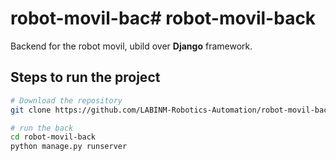 # robot-movil-bac# robot-movil-back

Backend for the robot movil, ubild over **Django** framework.

## Steps to run the project

```bash
# Download the repository
git clone https://github.com/LABINM-Robotics-Automation/robot-movil-back.git

# run the back
cd robot-movil-back
python manage.py runserver
```
